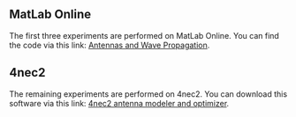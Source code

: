 ## MatLab Online ##

The first three experiments are performed on MatLab Online. 
You can find the code via this link: [Antennas and Wave Propagation](https://drive.matlab.com/sharing/c1d2305d-a0b9-44a9-9296-a42dc869b6a8).

## 4nec2 ##

The remaining experiments are performed on 4nec2.
You can download this software via this link: [4nec2 antenna modeler and optimizer](https://www.qsl.net/4nec2/).
